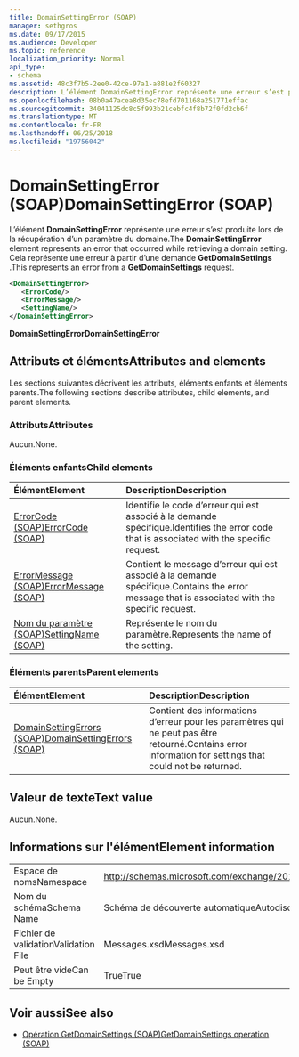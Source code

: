 ```yaml
---
title: DomainSettingError (SOAP)
manager: sethgros
ms.date: 09/17/2015
ms.audience: Developer
ms.topic: reference
localization_priority: Normal
api_type:
- schema
ms.assetid: 48c3f7b5-2ee0-42ce-97a1-a881e2f60327
description: L’élément DomainSettingError représente une erreur s’est produite lors de la récupération d’un paramètre du domaine. Cela représente une erreur à partir d’une demande GetDomainSettings.
ms.openlocfilehash: 08b0a47acea8d35ec78efd701168a251771effac
ms.sourcegitcommit: 34041125dc8c5f993b21cebfc4f8b72f0fd2cb6f
ms.translationtype: MT
ms.contentlocale: fr-FR
ms.lasthandoff: 06/25/2018
ms.locfileid: "19756042"
---
```

# <a name="domainsettingerror-soap"></a><span data-ttu-id="a3e69-104">DomainSettingError (SOAP)</span><span class="sxs-lookup"><span data-stu-id="a3e69-104">DomainSettingError (SOAP)</span></span>

<span data-ttu-id="a3e69-105">L’élément **DomainSettingError** représente une erreur s’est produite lors de la récupération d’un paramètre du domaine.</span><span class="sxs-lookup"><span data-stu-id="a3e69-105">The **DomainSettingError** element represents an error that occurred while retrieving a domain setting.</span></span> <span data-ttu-id="a3e69-106">Cela représente une erreur à partir d’une demande **GetDomainSettings** .</span><span class="sxs-lookup"><span data-stu-id="a3e69-106">This represents an error from a **GetDomainSettings** request.</span></span> 
  
```XML
<DomainSettingError>
   <ErrorCode/>
   <ErrorMessage/>
   <SettingName/>
</DomainSettingError>
```

 <span data-ttu-id="a3e69-107">**DomainSettingError**</span><span class="sxs-lookup"><span data-stu-id="a3e69-107">**DomainSettingError**</span></span>
## <a name="attributes-and-elements"></a><span data-ttu-id="a3e69-108">Attributs et éléments</span><span class="sxs-lookup"><span data-stu-id="a3e69-108">Attributes and elements</span></span>

<span data-ttu-id="a3e69-109">Les sections suivantes décrivent les attributs, éléments enfants et éléments parents.</span><span class="sxs-lookup"><span data-stu-id="a3e69-109">The following sections describe attributes, child elements, and parent elements.</span></span>
  
### <a name="attributes"></a><span data-ttu-id="a3e69-110">Attributs</span><span class="sxs-lookup"><span data-stu-id="a3e69-110">Attributes</span></span>

<span data-ttu-id="a3e69-111">Aucun.</span><span class="sxs-lookup"><span data-stu-id="a3e69-111">None.</span></span>
  
### <a name="child-elements"></a><span data-ttu-id="a3e69-112">Éléments enfants</span><span class="sxs-lookup"><span data-stu-id="a3e69-112">Child elements</span></span>

|<span data-ttu-id="a3e69-113">**Élément**</span><span class="sxs-lookup"><span data-stu-id="a3e69-113">**Element**</span></span>|<span data-ttu-id="a3e69-114">**Description**</span><span class="sxs-lookup"><span data-stu-id="a3e69-114">**Description**</span></span>|
|:-----|:-----|
|[<span data-ttu-id="a3e69-115">ErrorCode (SOAP)</span><span class="sxs-lookup"><span data-stu-id="a3e69-115">ErrorCode (SOAP)</span></span>](errorcode-soap.md) <br/> |<span data-ttu-id="a3e69-116">Identifie le code d’erreur qui est associé à la demande spécifique.</span><span class="sxs-lookup"><span data-stu-id="a3e69-116">Identifies the error code that is associated with the specific request.</span></span>  <br/> |
|[<span data-ttu-id="a3e69-117">ErrorMessage (SOAP)</span><span class="sxs-lookup"><span data-stu-id="a3e69-117">ErrorMessage (SOAP)</span></span>](errormessage-soap.md) <br/> |<span data-ttu-id="a3e69-118">Contient le message d’erreur qui est associé à la demande spécifique.</span><span class="sxs-lookup"><span data-stu-id="a3e69-118">Contains the error message that is associated with the specific request.</span></span>  <br/> |
|[<span data-ttu-id="a3e69-119">Nom du paramètre (SOAP)</span><span class="sxs-lookup"><span data-stu-id="a3e69-119">SettingName (SOAP)</span></span>](settingname-soap.md) <br/> |<span data-ttu-id="a3e69-120">Représente le nom du paramètre.</span><span class="sxs-lookup"><span data-stu-id="a3e69-120">Represents the name of the setting.</span></span>  <br/> |
   
### <a name="parent-elements"></a><span data-ttu-id="a3e69-121">Éléments parents</span><span class="sxs-lookup"><span data-stu-id="a3e69-121">Parent elements</span></span>

|<span data-ttu-id="a3e69-122">**Élément**</span><span class="sxs-lookup"><span data-stu-id="a3e69-122">**Element**</span></span>|<span data-ttu-id="a3e69-123">**Description**</span><span class="sxs-lookup"><span data-stu-id="a3e69-123">**Description**</span></span>|
|:-----|:-----|
|[<span data-ttu-id="a3e69-124">DomainSettingErrors (SOAP)</span><span class="sxs-lookup"><span data-stu-id="a3e69-124">DomainSettingErrors (SOAP)</span></span>](domainsettingerrors-soap.md) <br/> |<span data-ttu-id="a3e69-125">Contient des informations d’erreur pour les paramètres qui ne peut pas être retourné.</span><span class="sxs-lookup"><span data-stu-id="a3e69-125">Contains error information for settings that could not be returned.</span></span>  <br/> |
   
## <a name="text-value"></a><span data-ttu-id="a3e69-126">Valeur de texte</span><span class="sxs-lookup"><span data-stu-id="a3e69-126">Text value</span></span>

<span data-ttu-id="a3e69-127">Aucun.</span><span class="sxs-lookup"><span data-stu-id="a3e69-127">None.</span></span>
  
## <a name="element-information"></a><span data-ttu-id="a3e69-128">Informations sur l'élément</span><span class="sxs-lookup"><span data-stu-id="a3e69-128">Element information</span></span>

|||
|:-----|:-----|
|<span data-ttu-id="a3e69-129">Espace de noms</span><span class="sxs-lookup"><span data-stu-id="a3e69-129">Namespace</span></span>  <br/> |http://schemas.microsoft.com/exchange/2010/Autodiscover  <br/> |
|<span data-ttu-id="a3e69-130">Nom du schéma</span><span class="sxs-lookup"><span data-stu-id="a3e69-130">Schema Name</span></span>  <br/> |<span data-ttu-id="a3e69-131">Schéma de découverte automatique</span><span class="sxs-lookup"><span data-stu-id="a3e69-131">Autodiscover schema</span></span>  <br/> |
|<span data-ttu-id="a3e69-132">Fichier de validation</span><span class="sxs-lookup"><span data-stu-id="a3e69-132">Validation File</span></span>  <br/> |<span data-ttu-id="a3e69-133">Messages.xsd</span><span class="sxs-lookup"><span data-stu-id="a3e69-133">Messages.xsd</span></span>  <br/> |
|<span data-ttu-id="a3e69-134">Peut être vide</span><span class="sxs-lookup"><span data-stu-id="a3e69-134">Can be Empty</span></span>  <br/> |<span data-ttu-id="a3e69-135">True</span><span class="sxs-lookup"><span data-stu-id="a3e69-135">True</span></span>  <br/> |
   
## <a name="see-also"></a><span data-ttu-id="a3e69-136">Voir aussi</span><span class="sxs-lookup"><span data-stu-id="a3e69-136">See also</span></span>

- [<span data-ttu-id="a3e69-137">Opération GetDomainSettings (SOAP)</span><span class="sxs-lookup"><span data-stu-id="a3e69-137">GetDomainSettings operation (SOAP)</span></span>](getdomainsettings-operation-soap.md)

